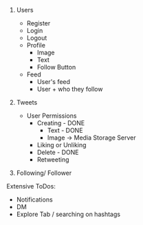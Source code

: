 1. Users
    - Register
    - Login
    - Logout
    - Profile
        - Image
        - Text 
        - Follow Button
    - Feed
        - User's feed
        - User + who they follow

2. Tweets
    - User Permissions
        - Creating - DONE
            - Text - DONE
            - Image -> Media Storage Server
        - Liking or Unliking
        - Delete - DONE
        - Retweeting

3. Following/ Follower


Extensive ToDos:
- Notifications
- DM
- Explore Tab / searching on hashtags